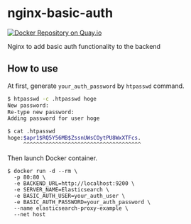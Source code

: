 # nginx-basic-auth

[![Docker Repository on Quay.io](https://quay.io/repository/wantedly/nginx-basic-auth/status "Docker Repository on Quay.io")](https://quay.io/repository/wantedly/nginx-basic-auth)

Nginx to add basic auth functionality to the backend


## How to use

At first, generate `your_auth_password` by `htpasswd` command.

```bash
$ htpasswd -c .htpasswd hoge
New password:
Re-type new password:
Adding password for user hoge

$ cat .htpasswd
hoge:$apr1$RQ5Y56MB$ZssnUWsCOytPU8WxXTFcs.
     ^^^^^^^^^^^^^^^^^^^^^^^^^^^^^^^^^^^^^
```

Then launch Docker container.

```
$ docker run -d --rm \
  -p 80:80 \
  -e BACKEND_URL=http://localhost:9200 \
  -e SERVER_NAME=Elasticsearch \
  -e BASIC_AUTH_USER=your_auth_user \
  -e BASIC_AUTH_PASSWORD=your_auth_password \
  --name elasticsearch-proxy-example \
  --net host
```
